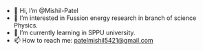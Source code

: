 - 👋 Hi, I’m @Mishil-Patel
- 👀 I’m interested in Fussion energy research in branch of science Physics.
- 🌱 I’m currently learning in SPPU university.
- 📫 How to reach me: patelmishil5421@gmail.com 

<!---
Mishil-Patel/Mishil-Patel is a ✨ special ✨ repository because its `README.md` (this file) appears on your GitHub profile.
You can click the Preview link to take a look at your changes.
--->
